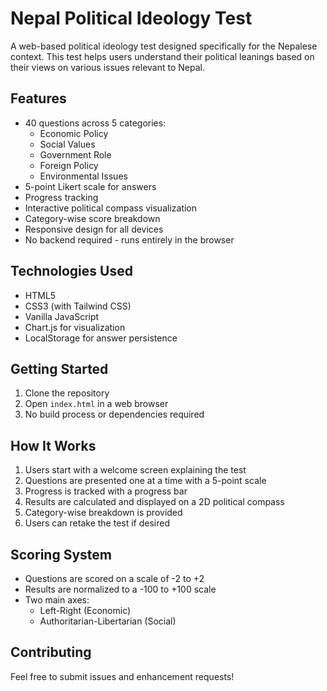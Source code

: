 # Nepal Political Ideology Test

A web-based political ideology test designed specifically for the Nepalese context. This test helps users understand their political leanings based on their views on various issues relevant to Nepal.

## Features

- 40 questions across 5 categories:
  - Economic Policy
  - Social Values
  - Government Role
  - Foreign Policy
  - Environmental Issues
- 5-point Likert scale for answers
- Progress tracking
- Interactive political compass visualization
- Category-wise score breakdown
- Responsive design for all devices
- No backend required - runs entirely in the browser

## Technologies Used

- HTML5
- CSS3 (with Tailwind CSS)
- Vanilla JavaScript
- Chart.js for visualization
- LocalStorage for answer persistence

## Getting Started

1. Clone the repository
2. Open `index.html` in a web browser
3. No build process or dependencies required

## How It Works

1. Users start with a welcome screen explaining the test
2. Questions are presented one at a time with a 5-point scale
3. Progress is tracked with a progress bar
4. Results are calculated and displayed on a 2D political compass
5. Category-wise breakdown is provided
6. Users can retake the test if desired

## Scoring System

- Questions are scored on a scale of -2 to +2
- Results are normalized to a -100 to +100 scale
- Two main axes:
  - Left-Right (Economic)
  - Authoritarian-Libertarian (Social)

## Contributing

Feel free to submit issues and enhancement requests!
